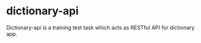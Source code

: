 # dictionary-api
Dictionary-api is a training test task which acts as RESTful API for dictionary app.
